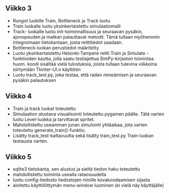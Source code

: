 ## Viikko 3
- Rungot luokille Train, Bottleneck ja Track luotu
- Train luokalle luotu yksinkertaistettu simulaatiomalli
- Track- luokalle luotu init-toiminnallisuus ja seuraavan pysäkin, ajonopeuden ja matkan palauttavat metodit. Tämä tullaan myöhemmin integroimaan tietokantaan, josta reittitiedot saadaan.
- Bottleneck-luokan perustiedot määritetty
- Luotu yksinkertaistettu Helsinki-Tampere reitti Train ja Simulate -funktioiden kautta, jolla saatu testiajettua SimPy-kirjaston toimintaa. huom. koodi sisältää vielä tulostuksia, joista tullaan tulevina viikkoina siirtymään Tkinter-UI.n käyttöön
- Luotu track_test.py, joka testaa, että radan nimeämisen ja seuraavan pysäkin palautuksen

## Viikko 4
- Train ja track luokat toteutettu
- Simulaation alustava visualisointi toteutettu pygamen päälle. Tätä varten luotu Level-luokka ja tarvittavat spritet.
- Mahdollistettu useamman junan simulointi yhtäaikaa, jota varten toteutettu generate_train()-funktio.
- Lisätty track_test-kattavuutta sekä lisätty train_test.py Train-luokan testausta varten.

## Viikko 5
- sqlite3 tietokanta, sen alustus ja sieltä tiedon haku toteutettu
- mahdollistettu toiminta usealla rataosuudella
- luotu config-tiedosto tiedostojen nimille kovakoodaamisen sijasta
- aloitettu käyttöliittymän menu-window luominen (ei vielä näy käyttäjälle)
